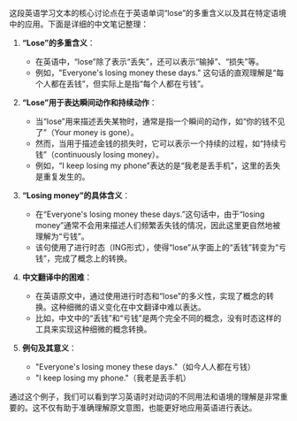 这段英语学习文本的核心讨论点在于英语单词“lose”的多重含义以及其在特定语境中的应用。下面是详细的中文笔记整理：

1. **“Lose”的多重含义**：
   - 在英语中，“lose”除了表示“丢失”，还可以表示“输掉”、“损失”等。
   - 例如，"Everyone's losing money these days." 这句话的直观理解是“每个人都在丢钱”，但实际上是指“每个人都在亏钱”。

2. **“Lose”用于表达瞬间动作和持续动作**：
   - 当“lose”用来描述丢失某物时，通常是指一个瞬间的动作，如“你的钱不见了”（Your money is gone）。
   - 然而，当用于描述金钱的损失时，它可以表示一个持续的过程，如“持续亏钱”（continuously losing money）。
   - 例如，“I keep losing my phone”表达的是“我老是丢手机”，这里的丢失是重复发生的。

3. **“Losing money”的具体含义**：
   - 在“Everyone's losing money these days.”这句话中，由于“losing money”通常不会用来描述人们频繁丢失钱的情况，因此这里更自然地被理解为“亏钱”。
   - 该句使用了进行时态（ING形式），使得“lose”从字面上的“丢钱”转变为“亏钱”，完成了概念上的转换。

4. **中文翻译中的困难**：
   - 在英语原文中，通过使用进行时态和“lose”的多义性，实现了概念的转换。这种细微的语义变化在中文翻译中难以表达。
   - 比如，中文中的“丢钱”和“亏钱”是两个完全不同的概念，没有时态这样的工具来实现这种细微的概念转换。

5. **例句及其意义**：
   - "Everyone's losing money these days."（如今人人都在亏钱）
   - "I keep losing my phone."（我老是丢手机）
   
通过这个例子，我们可以看到学习英语时对动词的不同用法和语境的理解是非常重要的。这不仅有助于准确理解原文意图，也能更好地应用英语进行表达。